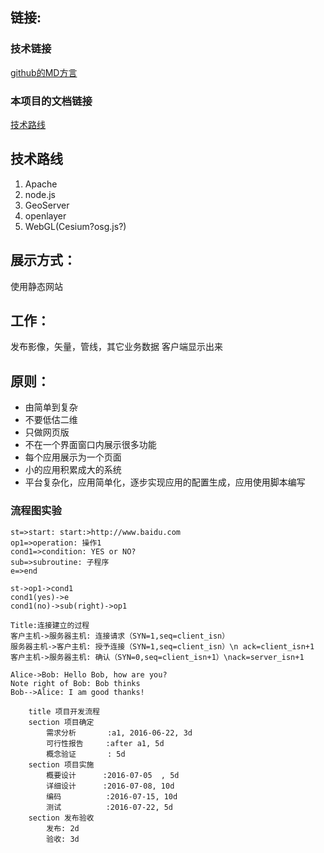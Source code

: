 ## 链接:

### 技术链接

[github的MD方言](https://github.com/guodongxiaren/README/blob/master/README.md)

### 本项目的文档链接

[技术路线](./技术路线.md)

## 技术路线

1. Apache
1. node.js
1. GeoServer
1. openlayer
1. WebGL(Cesium?osg.js?)

## 展示方式：

使用静态网站

## 工作：

发布影像，矢量，管线，其它业务数据
客户端显示出来

## 原则：

* 由简单到复杂
* 不要低估二维
* 只做网页版
* 不在一个界面窗口内展示很多功能
* 每个应用展示为一个页面
* 小的应用积累成大的系统
* 平台复杂化，应用简单化，逐步实现应用的配置生成，应用使用脚本编写


### 流程图实验

```flow
st=>start: start:>http://www.baidu.com
op1=>operation: 操作1
cond1=>condition: YES or NO?
sub=>subroutine: 子程序
e=>end

st->op1->cond1
cond1(yes)->e
cond1(no)->sub(right)->op1  
```

```sequence
Title:连接建立的过程
客户主机->服务器主机: 连接请求（SYN=1,seq=client_isn） 
服务器主机->客户主机: 授予连接（SYN=1,seq=client_isn）\n ack=client_isn+1
客户主机->服务器主机: 确认（SYN=0,seq=client_isn+1）\nack=server_isn+1
```

```seq
Alice->Bob: Hello Bob, how are you?
Note right of Bob: Bob thinks
Bob-->Alice: I am good thanks!
```

```gantt
    title 项目开发流程
    section 项目确定
        需求分析       :a1, 2016-06-22, 3d
        可行性报告     :after a1, 5d
        概念验证       : 5d
    section 项目实施
        概要设计      :2016-07-05  , 5d
        详细设计      :2016-07-08, 10d
        编码          :2016-07-15, 10d
        测试          :2016-07-22, 5d
    section 发布验收
        发布: 2d
        验收: 3d
```
